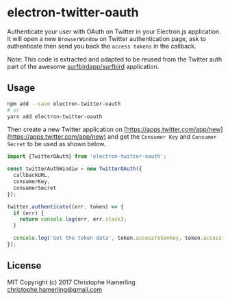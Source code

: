 # electron-twitter-oauth

Authenticate your user with OAuth on Twitter in your Electron.js application. It will open a new `BrowserWindow` on Twitter authentication page, ask to authenticate then send you back the `access tokens` in the callback.

Note: This code is extracted and adapted to be reused from the Twitter auth part of the awesome [surfbirdapp/surfbird](https://github.com/surfbirdapp/surfbird) application.

## Usage

``` bash
npm add --save electron-twitter-oauth
# or
yarn add electron-twitter-oauth
```

Then create a new Twitter application on [https://apps.twitter.com/app/new](https://apps.twitter.com/app/new) and get the `Consumer Key` and `Consumer Secret` to be used as shown below.


``` js
import {TwitterOAuth} from 'electron-twitter-oauth';

const twitterAuthWindiw = new TwitterOAuth({
  callbackURL,
  consumerKey,
  consumerSecret
});

twitter.authenticate((err, token) => {
  if (err) {
    return console.log(err, err.stack);
  }

  console.log('Got the token data', token.accessTokenKey, token.accessTokenSecret, token.id_str);
});
```

## License

MIT Copyright (c) 2017 Christophe Hamerling <christophe.hamerling@gmail.com>
